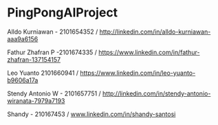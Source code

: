 # PingPongAIProject

Alldo Kurniawan - 2101654352 / http://linkedin.com/in/alldo-kurniawan-aaa9a6156

Fathur Zhafran P -2101674335 / https://www.linkedin.com/in/fathur-zhafran-137154157

Leo Yuanto 2101660941 / https://www.linkedin.com/in/leo-yuanto-b9606a17a

Stendy Antonio W - 2101657751 / http://linkedin.com/in/stendy-antonio-wiranata-7979a7193

Shandy - 210167453 / www.linkedin.com/in/shandy-santosi
